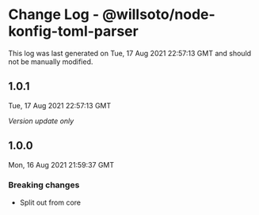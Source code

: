 # Change Log - @willsoto/node-konfig-toml-parser

This log was last generated on Tue, 17 Aug 2021 22:57:13 GMT and should not be manually modified.

## 1.0.1
Tue, 17 Aug 2021 22:57:13 GMT

_Version update only_

## 1.0.0
Mon, 16 Aug 2021 21:59:37 GMT

### Breaking changes

- Split out from core

